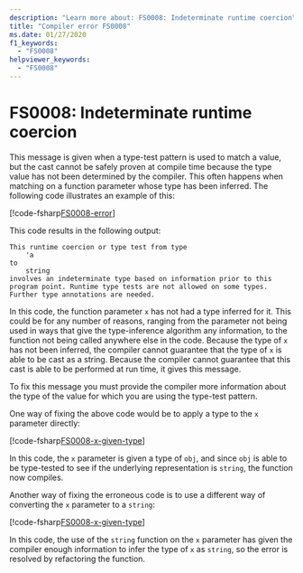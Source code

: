 ```yaml
---
description: "Learn more about: FS0008: Indeterminate runtime coercion"
title: "Compiler error FS0008"
ms.date: 01/27/2020
f1_keywords:
  - "FS0008"
helpviewer_keywords:
  - "FS0008"
---
```


# FS0008: Indeterminate runtime coercion

This message is given when a type-test pattern is used to match a value, but the cast cannot be safely proven at compile time because the type value has not been determined by the compiler. This often happens when matching on a function parameter whose type has been inferred.  The following code illustrates an example of this:

[!code-fsharp[FS0008-error](~/samples/snippets/fsharp/compiler-messages/fs0008.fsx#L2-L5)]

This code results in the following output:

```text
This runtime coercion or type test from type
    'a
to
    string
involves an indeterminate type based on information prior to this program point. Runtime type tests are not allowed on some types. Further type annotations are needed.
```

In this code, the function parameter `x` has not had a type inferred for it. This could be for any number of reasons, ranging from the parameter not being used in ways that give the type-inference algorithm any information, to the function not being called anywhere else in the code.  Because the type of `x` has not been inferred, the compiler cannot guarantee that the type of `x` is able to be cast as a string.  Because the compiler cannot guarantee that this cast is able to be performed at run time, it gives this message.

To fix this message you must provide the compiler more information about the type of the value for which you are using the type-test pattern.

One way of fixing the above code would be to apply a type to the `x` parameter directly:

[!code-fsharp[FS0008-x-given-type](~/samples/snippets/fsharp/compiler-messages/fs0008.fsx#L8-L11)]

In this code, the `x` parameter is given a type of `obj`, and since `obj` is able to be type-tested to see if the underlying representation is `string`, the function now compiles.

Another way of fixing the erroneous code is to use a different way of converting the `x` parameter to a `string`:

[!code-fsharp[FS0008-x-given-type](~/samples/snippets/fsharp/compiler-messages/fs0008.fsx#L14-L15)]

In this code, the use of the `string` function on the `x` parameter has given the compiler enough information to infer the type of `x` as `string`, so the error is resolved by refactoring the function.
